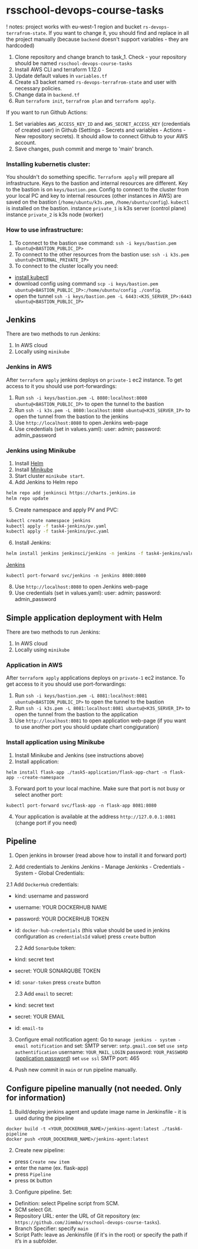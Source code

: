 # rsschool-devops-course-tasks

! notes: project works with eu-west-1 region and bucket `rs-devops-terrafrom-state`. If you want to change it, you should find and replace in all the project manually (because `backend` doesn't support variables - they are hardcoded)

1. Clone repository and change branch to task_1. Check - your repository should be named `rsschool-devops-course-tasks`
2. Install AWS CLI and terraform 1.12.0
3. Update default values in `variables.tf`
4. Create s3 backet named `rs-devops-terrafrom-state` and user with necessary policies.
5. Change data in `backend.tf`
6. Run `terraform init`, `terrafrom plan` and `terraform apply`.

If you want to run Github Actions:

1. Set variables `AWS_ACCESS_KEY_ID` and `AWS_SECRET_ACCESS_KEY` (credentials of created user) in Github (Settings - Secrets and variables - Actions - New repository secrets). It should allow to connect Github to your AWS account.
2. Save changes, push commit and merge to 'main' branch.

### Installing kubernetis cluster:

You shouldn't do something specific. `Terraform apply` will prepare all infrastructure.
Keys to the bastion and internal resources are different. Key to the bastion is on `keys/bastion.pem`.
Config to connect to the cluster from your local PC and key to internal resources (other instances in AWS) are saved on the bastion (`/home/ubuntu/k3s.pem`, `/home/ubuntu/config`).
`kubectl` is installed on the bastion.
instance `private_1` is k3s server (control plane)
instance `private_2` is k3s node (worker)

### How to use infrastructure:

1. To connect to the bastion use command:
   `ssh -i keys/bastion.pem ubuntu@<BASTION_PUBLIC_IP>`
2. To connect to the other resources from the bastion use:
   `ssh -i k3s.pem ubuntu@<INTERNAL_PRIVATE_IP>`
3. To connect to the cluster locally you need:

- [install kubectl](https://kubernetes.io/docs/tasks/tools/)
- download config using command `scp -i keys/bastion.pem ubuntu@<BASTION_PUBLIC_IP>:/home/ubuntu/config ./config`.
- open the tunnel `ssh -i keys/bastion.pem -L 6443:<K3S_SERVER_IP>:6443 ubuntu@<BASTION_PUBLIC_IP>`

## Jenkins

There are two methods to run Jenkins:

1. In AWS cloud
2. Locally using `minikube`

### Jenkins in AWS

After `terraform apply` jenkins deploys on `private-1` ec2 instance. To get access to it you should use port-forwardings:

1. Run `ssh -i keys/bastion.pem -L 8080:localhost:8080 ubuntu@<BASTION_PUBLIC_IP>` to open the tunnel to the bastion
2. Run `ssh -i k3s.pem -L 8080:localhost:8080 ubuntu@<K3S_SERVER_IP>` to open the tunnel from the bastion to the jenkins
3. Use `http://localhost:8080` to open Jenkins web-page
4. Use credentials (set in values.yaml):
   user: admin;
   password: admin_password

### Jenkins using Minikube

1. Install [Helm](https://helm.sh/docs/intro/install/)
2. Install [Minikube](https://minikube.sigs.k8s.io/docs/start/?arch=%2Fwindows%2Fx86-64%2Fstable%2F.exe+download)
3. Start cluster `minikube start`.
4. Add Jenkins to Helm repo

```bash
helm repo add jenkinsci https://charts.jenkins.io
helm repo update
```

5. Create namespace and apply PV and PVC:

```bash
kubectl create namespace jenkins
kubectl apply -f task4-jenkins/pv.yaml
kubectl apply -f task4-jenkins/pvc.yaml
```

6. Install Jenkins:

```bash
helm install jenkins jenkinsci/jenkins -n jenkins -f task4-jenkins/values.yaml
```

[Jenkins](https://www.jenkins.io/doc/book/installing/kubernetes/#install-jenkins-with-helm-v3)

```
kubectl port-forward svc/jenkins -n jenkins 8080:8080
```

8. Use `http://localhost:8080` to open Jenkins web-page
9. Use credentials (set in values.yaml):
   user: admin;
   password: admin_password

## Simple application deployment with Helm

There are two methods to run Jenkins:

1. In AWS cloud
2. Locally using `minikube`

### Application in AWS

After `terraform apply` applications deploys on `private-1` ec2 instance. To get access to it you should use port-forwardings:

1. Run `ssh -i keys/bastion.pem -L 8081:localhost:8081 ubuntu@<BASTION_PUBLIC_IP>` to open the tunnel to the bastion
2. Run `ssh -i k3s.pem -L 8081:localhost:8081 ubuntu@<K3S_SERVER_IP>` to open the tunnel from the bastion to the application
3. Use `http://localhost:8081` to open application web-page
   (if you want to use another port you should update chart congiguration)

### Install application using Minikube

1. Install Minikube and Jenkins (see instructions above)
2. Install application:

```
helm install flask-app ./task5-application/flask-app-chart -n flask-app --create-namespace
```

3. Forward port to your local machine. Make sure that port is not busy or select another port:

```
kubectl port-forward svc/flask-app -n flask-app 8081:8080
```

4. Your application is available at the address `http://127.0.0.1:8081` (change port if you need)

## Pipeline

1. Open jenkins in browser (read above how to install it and forward port)

2. Add credentials to Jenkins
   Jenkins - Manage Jenkinks - Credentials - System - Global Credentials:

2.1 Add `DockerHub` credentials:

- kind: username and password
- username: YOUR DOCKERHUB NAME
- password: YOUR DOCKERHUB TOKEN
- id: `docker-hub-credentials` (this value should be used in jenkins configuration as `credentialsId` value)
  press `create` button

  2.2 Add `SonarQube` token:

- kind: secret text
- secret: YOUR SONARQUBE TOKEN
- id: `sonar-token`
  press `create` button

  2.3 Add `email` to secret:

- kind: secret text
- secret: YOUR EMAIL
- id: `email-to`

3. Configure email notification agent:
   Go to `manage jenkins - system - email notification` and set:
   SMTP server: `smtp.gmail.com`
   set `use smtp authentification`
   username: `YOUR_MAIL_LOGIN`
   password: `YOUR_PASSWORD` ([application password](https://myaccount.google.com/apppasswords))
   set `use ssl`
   SMTP port: 465

4. Push new commit in `main` or run pipeline manually.

## Configure pipeline manually (not needed. Only for information)

1. Build/deploy jenkins agent and update image name in Jenkinsfile - it is used during the pipeline

```
docker build -t <YOUR_DOCKERHUB_NAME>/jenkins-agent:latest ./task6-pipeline
docker push <YOUR_DOCKERHUB_NAME>/jenkins-agent:latest
```

2. Create new pipeline:

- press `Create new item`
- enter the name (ex. flask-app)
- press `Pipeline`
- press `OK` button

3. Configure pipeline. Set:

- Definition: select Pipeline script from SCM.
- SCM select Git.
- Repository URL: enter the URL of Git repository (ex: `https://github.com/Jimmba/rsschool-devops-course-tasks`).
- Branch Specifier: specify `main`
- Script Path: leave as Jenkinsfile (if it's in the root) or specify the path if it’s in a subfolder.
